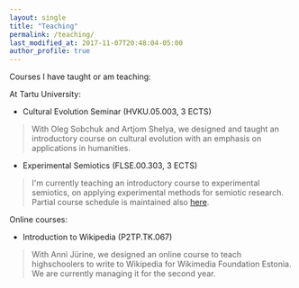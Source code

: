 ```yaml
---
layout: single
title: "Teaching"
permalink: /teaching/
last_modified_at: 2017-11-07T20:48:04-05:00
author_profile: true
---
```


Courses I have taught or am teaching:

At Tartu University:
- Cultural Evolution Seminar (HVKU.05.003, 3 ECTS)
> With Oleg Sobchuk and Artjom Shelya, we designed and taught an introductory course on cultural evolution with an emphasis on applications in humanities.
- Experimental Semiotics (FLSE.00.303, 3 ECTS)
> I'm currently teaching an introductory course to experimental semiotics, on applying experimental methods for semiotic research. Partial course schedule is maintained also [here](https://expsem-tartu.github.io/).

Online courses:
- Introduction to Wikipedia (P2TP.TK.067) 
> With Anni Jürine, we designed an online course to teach highschoolers to write to Wikipedia for Wikimedia Foundation Estonia. We are currently managing it for the second year.